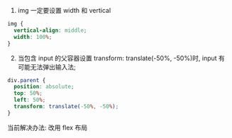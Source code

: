 1. img 一定要设置 width 和 vertical
```css
img {
  vertical-align: middle;
  width: 100%;
}
```

2. 当包含 input 的父容器设置 transform: translate(-50%, -50%)时, input 有可能无法弹出输入法;
```css
div.parent {
  position: absolute;
  top: 50%;
  left: 50%;
  transform: translate(-50%, -50%);
}
```
当前解决办法: 改用 flex 布局
